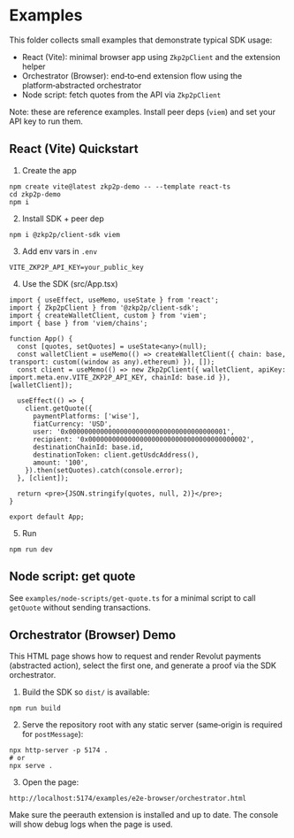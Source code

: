 # Examples

This folder collects small examples that demonstrate typical SDK usage:

- React (Vite): minimal browser app using `Zkp2pClient` and the extension helper
- Orchestrator (Browser): end‑to‑end extension flow using the platform‑abstracted orchestrator
- Node script: fetch quotes from the API via `Zkp2pClient`

Note: these are reference examples. Install peer deps (`viem`) and set your API key to run them.

## React (Vite) Quickstart

1) Create the app
```
npm create vite@latest zkp2p-demo -- --template react-ts
cd zkp2p-demo
npm i
```

2) Install SDK + peer dep
```
npm i @zkp2p/client-sdk viem
```

3) Add env vars in `.env`
```
VITE_ZKP2P_API_KEY=your_public_key
```

4) Use the SDK (src/App.tsx)
```tsx
import { useEffect, useMemo, useState } from 'react';
import { Zkp2pClient } from '@zkp2p/client-sdk';
import { createWalletClient, custom } from 'viem';
import { base } from 'viem/chains';

function App() {
  const [quotes, setQuotes] = useState<any>(null);
  const walletClient = useMemo(() => createWalletClient({ chain: base, transport: custom((window as any).ethereum) }), []);
  const client = useMemo(() => new Zkp2pClient({ walletClient, apiKey: import.meta.env.VITE_ZKP2P_API_KEY, chainId: base.id }), [walletClient]);

  useEffect(() => {
    client.getQuote({
      paymentPlatforms: ['wise'],
      fiatCurrency: 'USD',
      user: '0x0000000000000000000000000000000000000001',
      recipient: '0x0000000000000000000000000000000000000002',
      destinationChainId: base.id,
      destinationToken: client.getUsdcAddress(),
      amount: '100',
    }).then(setQuotes).catch(console.error);
  }, [client]);

  return <pre>{JSON.stringify(quotes, null, 2)}</pre>;
}

export default App;
```

5) Run
```
npm run dev
```

## Node script: get quote

See `examples/node-scripts/get-quote.ts` for a minimal script to call `getQuote` without sending transactions.

## Orchestrator (Browser) Demo

This HTML page shows how to request and render Revolut payments (abstracted action), select the first one, and generate a proof via the SDK orchestrator.

1) Build the SDK so `dist/` is available:
```
npm run build
```

2) Serve the repository root with any static server (same‑origin is required for `postMessage`):
```
npx http-server -p 5174 .
# or
npx serve .
```

3) Open the page:
```
http://localhost:5174/examples/e2e-browser/orchestrator.html
```

Make sure the peerauth extension is installed and up to date. The console will show debug logs when the page is used.
